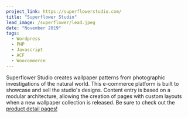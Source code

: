 ```yaml
---
project_link: https://superflowerstudio.com/
title: "Superflower Studio"
lead_image: /superflower/lead.jpeg
date: "November 2019"
tags:
  - Wordpress
  - PHP
  - Javascript
  - ACF
  - Woocommerce
---
```


Superflower Studio creates wallpaper patterns from photographic investigations of the natural world. This e-commerce platform is built to showcase and sell the studio's designs. Content entry is based on a modular architecture, allowing the creation of pages with custom layouts when a new wallpaper collection is released. Be sure to check out the [product detail pages!][pdp]

[pdp]: https://superflowerstudio.com/product/cannonball/?attribute_pa_style=1
